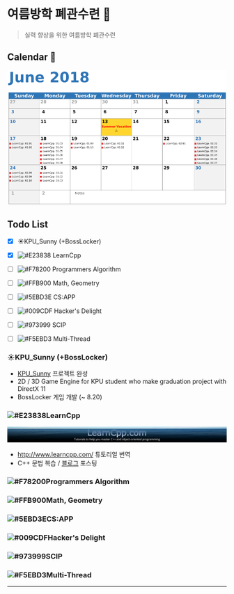 # 여름방학 폐관수련 :book:

> 실력 향상을 위한 여름방학 폐관수련

## Calendar :calendar:

![06](./asset/06.png)

## Todo List

- [x] :sunny:KPU_Sunny (+BossLocker)
- [x] ![#E23838](https://placehold.it/15/E23838/000000?text=+)  LearnCpp
- [ ] ![#F78200](https://placehold.it/15/f78200/000000?text=+)  Programmers Algorithm 
- [ ] ![#FFB900](https://placehold.it/15/ffb900/000000?text=+)  Math, Geometry
- [ ] ![#5EBD3E](https://placehold.it/15/5ebd3d/000000?text=+)  CS:APP
- [ ] ![#009CDF](https://placehold.it/15/009cdf/000000?text=+)  Hacker's Delight
- [ ] ![#973999](https://placehold.it/15/973999/000000?text=+)  SCIP
- [ ] ![#F5EBD3](https://placehold.it/15/f5ebd3/000000?text=+)  Multi-Thread

 

 

 

 

 

### :sunny:KPU_Sunny (+BossLocker)

- [KPU_Sunny](https://github.com/adunStudio/KPU_Sunny) 프로젝트 완성
- 2D / 3D Game Engine for KPU student who make graduation project with DirectX 11
- BossLocker 게임 개발 (~ 8.20)

### ![#E23838](https://placehold.it/15/E23838/000000?text=+)LearnCpp

![LearnCpp](./asset/LearnCpp_1920.jpg)

- http://www.learncpp.com/ 튜토리얼 번역
- C++ 문법 복습 / [블로그](https://boycoding.tistory.com) 포스팅

### ![#F78200](https://placehold.it/15/f78200/000000?text=+)Programmers Algorithm



### ![#FFB900](https://placehold.it/15/ffb900/000000?text=+)Math, Geometry



### ![#5EBD3E](https://placehold.it/15/5ebd3d/000000?text=+)CS:APP



### ![#009CDF](https://placehold.it/15/009cdf/000000?text=+)Hacker's Delight



### ![#973999](https://placehold.it/15/973999/000000?text=+)SCIP



### ![#F5EBD3](https://placehold.it/15/f5ebd3/000000?text=+)Multi-Thread

 

---

